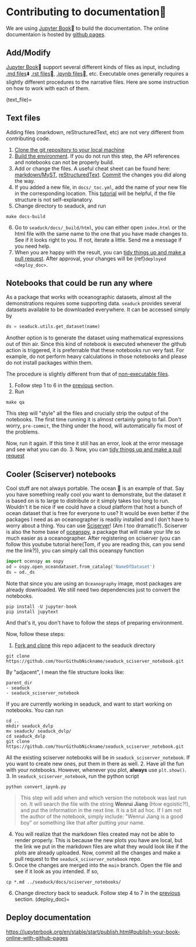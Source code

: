 # Contributing to documentation🦆

We are using [Jupyter Book](https://jupyterbook.org/en/stable/intro.html#)📙 to build the documentation. The online documentaion is hosted by [github pages](https://pages.github.com/).

## Add/Modify

[Jupyter Book](https://jupyterbook.org/en/stable/intro.html#)📗 support several different kinds of files as input, including [.md files](https://jupyterbook.org/en/stable/reference/cheatsheet.html#tags)⬇️ [.rst files](https://docutils.sourceforge.io/docs/user/rst/cheatsheet.html)📜, [.ipynb files](https://www.ibm.com/docs/en/watson-studio-local/1.2.3?topic=notebooks-markdown-jupyter-cheatsheet)🐍, etc. Executable ones generally requires a slightly different procedures to the narrative files. Here are some instruction on how to work with each of them.

(text_file)=

## Text files

Adding  files (markdown, reStructuredText, etc) are not very different from contributing code.

1. [Clone the git repository to your local machine](./use_git)
1. [Build the environment](prep_env.md). If you do not run this step, the API references and notebooks can not be properly build.
1. Add or change the files. A useful cheat sheet can be found here: [markdown/MyST](https://jupyterbook.org/en/stable/reference/cheatsheet.html#tags), [reStructuredText](https://docutils.sourceforge.io/docs/user/rst/cheatsheet.html). [Commit](use_git.md) the changes you did along the way.
1. If you added a new file,  in `docs/_toc.yml`, add the name of your new file in the corresponding location. This [tutorial](https://jupyterbook.org/en/stable/structure/toc.html) will be helpful, if the file structure is not self-explanatory.
1. Change directory to seaduck, and run

```none
make docs-build
```

6. Go to `seaduck/docs/_build/html`, you can either open `index.html` or the html file with the same name to the one that you have made changes to. See if it looks right to you. If not, iterate a little. Send me a message if you need help.
1. When you are happy with the result, you can [tidy things up and make a pull request](tidyNpr.md). After approval, your changes will be {ref}`deployed <deploy_doc>`.

## Notebooks that could be run any where

As a package that works with oceanographic datasets, almost all the demonstrations requires some supporting data. `seaduck` provides several datasets available to be downloaded everywhere. It can be accessed simply by

```python
ds = seaduck.utils.get_dataset(name)
```

Another option is to generate the dataset using mathematical expressions out of thin air. Since this kind of notebook is executed whenever the github action is triggered, it is preferrable that these notebooks run very fast. For example, do not perform heavy calculations in those notebooks and please do not install packages within them.

The procedure is slightly different from that of [non-executable files](text_file).

1. Follow step 1 to 6 in the [previous](text_file) section.
1. Run

```none
make qa
```

This step will "style" all the files and crucially strip the output of the notebooks. The first time running it is almost certainly going to fail. Don't worry, `pre-commit`, the thing under the hood, will automatically fix most of the problems.

Now, run it again. If this time it still has an error, look at the error message and see what you can do.
3\. Now, you can [tidy things up and make a pull request](tidyNpr.md)

## Cooler (Sciserver) notebooks

Cool stuff are not always portable. The ocean 🌊 is an example of that.
Say you have something really cool you want to demonstrate, but the dataset it is based on is to large to distribute or it simply takes too long to run. Wouldn't it be nice if we could have a cloud platform that host a bunch of ocean dataset that is free for everyone to use? It would be even better if the packages I need as an oceanographer is readily installed and I don't have to worry about a thing.
You can use [Sciserver](https://sciserver.org/)! (Am I too dramatic?). Sciserver is also the home base of [oceanspy](https://oceanspy.readthedocs.io/en/latest/), a package that will make your life so much easier as a oceanographer. After registering on sciserver (you can follow this youtube tutorial here(Tom, if you are reading this, can you send me the link?)), you can simply call this oceanspy function

```python
import ocenspy as ospy
od = ospy.open_oceandataset.from_catalog('NameOfDataset')
ds = od._ds
```

Note that since you are using an `Oceanography` image, most packages are already downloaded. We still need two dependencies just to convert the notebooks.

```
pip install -U jupyter-book
pip install jupytext
```

And that's it, you don't have to follow the steps of preparing environment.

Now, follow these steps:

1. [Fork and clone](use_git.md) this repo adjacent to the seaduck directory

```shell
git clone https://github.com/YourGithubNickname/seaduck_sciserver_notebook.git
```

By "adjacent", I mean the file structure looks like:

```none
parent_dir
- seaduck
- seaduck_sciserver_notebook
```

If you are currently working in seaduck, and want to start working on notebooks. You can run

```shell
cd ..
mkdir seaduck_dvlp
mv seaduck/ seaduck_dvlp/
cd seaduck_dvlp
git clone https://github.com/YourGithubNickname/seaduck_sciserver_notebook.git
```

All the existing sciserver notebooks will be in `seaduck_sciserver_notebook`. If you want to create new ones, put them in there as well.
2\. Have all the fun with your notebooks. However, whenever you plot, **always** use `plt.show()`.
3\. In `seaduck_sciserver_notebook`, run the python script

```shell
python convert_ipynb.py
```

> This step will add when and which version the notebook was last run on. It will search the file with the string **Wenrui Jiang** (How egoistic?!), and put the information in the next line. It is a bit ad hoc. If I am not the author of the notebook, simply include: "Wenrui Jiang is a good boy" or something like that after putting your name.

4. You will realize that the markdown files created may not be able to render properly. This is because the new plots you have are local, but the link we put in the markdown files are what they would look like if the plots are already uploaded. Now, commit all the changes and make a pull request to the `seaduck_sciserver_notebook` repo.
1. Once the changes are merged into the `main` branch. Open the file and see if it look as you intended. If so,

```shell
cp *.md ../seaduck/docs/sciserver_notebooks/
```

6. Change directory back to seaduck. Follow step 4 to 7 in the [previous](text_file) section.
   (deploy_doc)=

## Deploy documentation

https://jupyterbook.org/en/stable/start/publish.html#publish-your-book-online-with-github-pages
